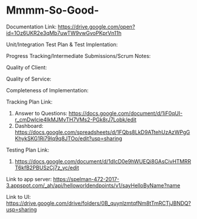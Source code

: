 # Mmmm-So-Good-

Documentation Link: https://drive.google.com/open?id=1Oz6UKR2e3qMb7uwTW9vwGvoPKprVn11h



Unit/Integration Test Plan & Test Implentation:



Progress Tracking/Intermediate Submissions/Scrum Notes:




Quality of Client: 




Quality of Service: 



Completeness of Implementation: 
















Tracking Plan Link: 
1. Answer to Questions: https://docs.google.com/document/d/1iF0qUI-r_cmDwlcie4IkMJMvTH7VMs2-PGk8rJ7Lobk/edit
2. Dashboard: https://docs.google.com/spreadsheets/d/1FQbs8LkD9ATtehUzAzWPgGKhykSKG1Ri79Iq9q8JTOo/edit?usp=sharing

Testing Plan Link:
1. https://docs.google.com/document/d/1dIcD0e9hWUEQi8GAsCivHTMRRT6kfB2PBUSzCj7z_yc/edit

Link to app server: https://spelman-472-2017-3.appspot.com/_ah/api/helloworldendpoints/v1/sayHelloByName?name 

Link to UI: https://drive.google.com/drive/folders/0B_quynlzmtqfNm8tTmRCTjJBNDQ?usp=sharing


